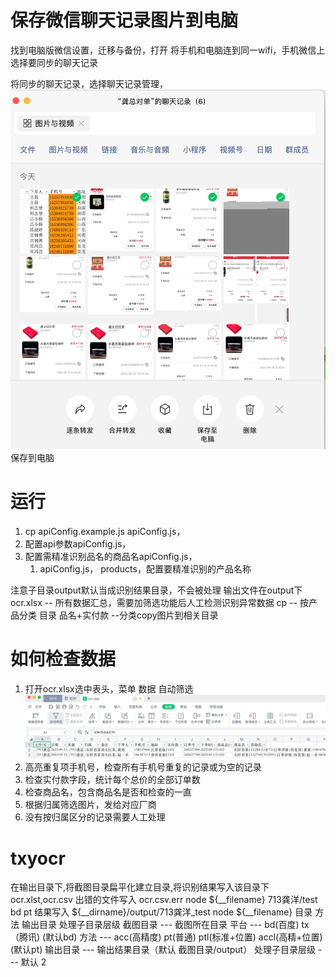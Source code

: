 # 保存微信聊天记录图片到电脑

  找到电脑版微信设置，迁移与备份，打开
  将手机和电脑连到同一wifi，手机微信上选择要同步的聊天记录

  将同步的聊天记录，选择聊天记录管理，![图片](help/image.png)
  保存到电脑


# 运行 
  
 1. cp apiConfig.example.js  apiConfig.js，
 2. 配置api参数apiConfig.js，
 3. 配置需精准识别品名的商品名apiConfig.js，
    1. apiConfig.js， products，配置要精准识别的产品名称

 注意子目录output默认当成识别结果目录，不会被处理
 输出文件在output下
  ocr.xlsx  -- 所有数据汇总，需要加筛选功能后人工检测识别异常数据
  cp      -- 按产品分类 目录
    品名+实付款 --分类copy图片到相关目录

# 如何检查数据
  1. 打开ocr.xlsx选中表头，菜单 数据  自动筛选
   ![Alt text](image.png)
  2. 高亮重复项手机号，检查所有手机号重复的记录或为空的记录
  3. 检查实付款字段，统计每个总价的全部订单数
  4. 检查商品名，包含商品名是否和检查的一直
  5. 根据归属筛选图片，发给对应厂商
  6. 没有按归属区分的记录需要人工处理

# txyocr

在输出目录下,将截图目录扁平化建立目录,将识别结果写入该目录下ocr.xlst,ocr.csv
出错的文件写入 ocr.csv.err
node ${__filename} 713龚洋/test bd pt 
结果写入  ${__dirname}/output/713龚洋_test
 node ${__filename} 目录 方法 输出目录 处理子目录层级
  截图目录       ---   截图所在目录
  平台          ---   bd(百度) tx（腾讯) (默认bd)
  方法          ---   acc(高精度) pt(普通)  ptl(标准+位置) accl(高精+位置) (默认pt)
  输出目录       ---   输出结果目录（默认 截图目录/output）
  处理子目录层级  ---   默认 2
